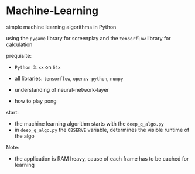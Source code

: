 # Machine-Learning
simple machine learning algorithms in Python

using the ``pygame`` library for screenplay and the ``tensorflow`` library for calculation

prequisite: 

- ``Python 3.xx`` on ``64x``
- all libraries:  ``tensorflow``, 
                  ``opencv-python``,
                  ``numpy``
                  
- understanding of neural-network-layer
- how to play pong
                  
start:

- the machine learning algorithm starts with the ``deep_q_algo.py`` 
- in ``deep_q_algo.py`` the ``OBSERVE`` variable, determines the visible runtime of the algo

Note:

- the application is RAM heavy, cause of each frame has to be cached for learning

